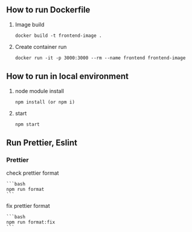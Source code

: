 ## How to run Dockerfile

1. Image build
    
    ```
    docker build -t frontend-image .
    ```

2. Create container run
    
    ```
    docker run -it -p 3000:3000 --rm --name frontend frontend-image
    ```


## How to run in local environment

1. node module install

    ```
    npm install (or npm i)
    ```

2. start

    ```
    npm start
    ```

## Run Prettier, Eslint

### Prettier

check prettier format

    ```bash
    npm run format
    ```

fix prettier format

    ```bash
    npm run format:fix
    ```